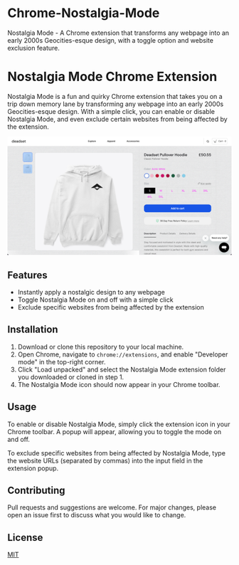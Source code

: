 # Chrome-Nostalgia-Mode
Nostalgia Mode - A Chrome extension that transforms any webpage into an early 2000s Geocities-esque design, with a toggle option and website exclusion feature.

# Nostalgia Mode Chrome Extension

Nostalgia Mode is a fun and quirky Chrome extension that takes you on a trip down memory lane by transforming any webpage into an early 2000s Geocities-esque design. With a simple click, you can enable or disable Nostalgia Mode, and even exclude certain websites from being affected by the extension.

![Nostalgia Mode Screenshot](screenshot.png)

## Features

- Instantly apply a nostalgic design to any webpage
- Toggle Nostalgia Mode on and off with a simple click
- Exclude specific websites from being affected by the extension

## Installation

1. Download or clone this repository to your local machine.
2. Open Chrome, navigate to `chrome://extensions`, and enable "Developer mode" in the top-right corner.
3. Click "Load unpacked" and select the Nostalgia Mode extension folder you downloaded or cloned in step 1.
4. The Nostalgia Mode icon should now appear in your Chrome toolbar.

## Usage

To enable or disable Nostalgia Mode, simply click the extension icon in your Chrome toolbar. A popup will appear, allowing you to toggle the mode on and off.

To exclude specific websites from being affected by Nostalgia Mode, type the website URLs (separated by commas) into the input field in the extension popup.

## Contributing

Pull requests and suggestions are welcome. For major changes, please open an issue first to discuss what you would like to change.

## License

[MIT](LICENSE)
